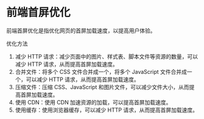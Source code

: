 # 前端首屏优化

前端首屏优化是指优化网页的首屏加载速度，以提高用户体验。

优化方法

1. 减少 HTTP 请求：减少页面中的图片、样式表、脚本文件等资源的数量，可以减少 HTTP 请求，从而提高首屏加载速度。
2. 合并文件：将多个 CSS 文件合并成一个，将多个 JavaScript 文件合并成一个，可以减少 HTTP 请求，从而提高首屏加载速度。
3. 压缩文件：压缩 CSS、JavaScript 和图片文件，可以减少文件大小，从而提高首屏加载速度。
4. 使用 CDN：使用 CDN 加速资源的加载，可以提高首屏加载速度。
5. 使用缓存：使用浏览器缓存，可以减少 HTTP 请求，从而提高首屏加载速度。